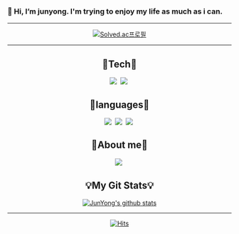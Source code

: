 ### 👋 Hi, I’m junyong. I'm trying to enjoy my life as much as i can.

***
<div align =center>
  
[![Solved.ac프로필](http://mazassumnida.wtf/api/v2/generate_badge?boj=wnsdyd14)](https://solved.ac/wnsdyd14)

***
  <h2> 🌱Tech🌱 </h2>
  <img src="https://img.shields.io/badge/Android-red?style=flat&logo=android&logoColor=7F52FF"/></a>&nbsp
  <img src="https://img.shields.io/badge/Android Studio-green?style=flat&logo=android Studio&logoColor=7F52FF"/></a>&nbsp
  
  <h2> 🌱languages🌱 </h2>
  <img src="https://img.shields.io/badge/Python-3766AB?style=flat-square&logo=Python&logoColor=white"/></a>&nbsp
  <img src="https://img.shields.io/badge/Linux-4298B8?style=flat-square&logo=Linux&logoColor=white"/></a>&nbsp
  <img src="https://img.shields.io/badge/Kotlin-purple?style=flat&logo=Kotlin&logoColor=7F52FF"/></a>&nbsp
  

  <h2>💬About me💬</h2>
  <a href="https://velog.io/@dhwnsdyd28"><img src="https://img.shields.io/badge/Velog-3766AB?style=flat-square&logo=Velog&logoColor=white&link=https://velog.io/@dhwnsdyd28"/></a>&nbsp
  


  <h2>💡My Git Stats💡</h2>
  
  [![JunYong's github stats](https://github-readme-stats.vercel.app/api?username=OhJunYoung21)](https://github.com/anuraghazra/github-readme-stats)
  
***
[![Hits](https://hits.seeyoufarm.com/api/count/incr/badge.svg?url=https%3A%2F%2Fgithub.com%2FOhJunYong21%2Fhit-counter&count_bg=%233DC86F&title_bg=%23555555&icon=&icon_color=%23E7E7E7&title=visitors&edge_flat=false)](https://hits.seeyoufarm.com)
 
  </div>



<!--
**OhJunYoung21/OhJunYoung21** is a ✨ _special_ ✨ repository because its `README.md` (this file) appears on your GitHub profile.

Here are some ideas to get you started:

- 🔭 I’m currently working on python3
- 🌱 I’m currently learning kotlin
- 👯 I’m looking to collaborate on ...
- 🤔 I’m looking for help with ...
- 💬 Ask me about my journey
- 📫 How to reach me: dhwnsdyd21@gmail.com
- 😄 Pronouns: ...
- ⚡ Fun fact: My major is pure biology(as detail, system immunology)
-->
